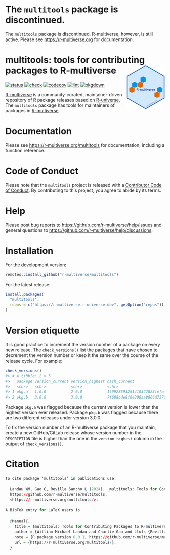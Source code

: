 # The `multitools` package is discontinued.

The `multitools` package is discontinued.
R-multiverse, however, is still active.
Please see <https://r-multiverse.org> for documentation.

# multitools: tools for contributing packages to R-multiverse <img src='man/figures/logo-readme.png' align="right" height="139"/>

<!-- badges: start -->

[![status](https://www.repostatus.org/badges/latest/abandoned.svg)](https://www.repostatus.org/#abandoned)
[![check](https://github.com/r-multiverse/multitools/actions/workflows/check.yaml/badge.svg)](https://github.com/r-multiverse/multitools/actions?query=workflow%3Acheck)
[![codecov](https://codecov.io/gh/r-multiverse/multitools/branch/main/graph/badge.svg?token=3T5DlLwUVl)](https://app.codecov.io/gh/r-multiverse/multitools)
[![lint](https://github.com/r-multiverse/multitools/actions/workflows/lint.yaml/badge.svg)](https://github.com/r-multiverse/multitools/actions?query=workflow%3Alint)
[![pkgdown](https://github.com/r-multiverse/multitools/actions/workflows/pkgdown.yaml/badge.svg)](https://github.com/r-multiverse/multitools/actions?query=workflow%3Apkgdown)
<!-- badges: end -->

[R-multiverse](https://r-multiverse.org) is a community-curated,
maintainer-driven repository of R package releases based on
[R-universe](https://r-universe.dev). The `multitools` package has tools
for maintainers of packages in
[R-multiverse](https://github.com/r-multiverse/help).

# Documentation

Please see <https://r-multiverse.org/multitools> for documentation,
including a function reference.

# Code of Conduct

Please note that the `multitools` project is released with a
[Contributor Code of Conduct](https://r-multiverse.org/conduct.html). By
contributing to this project, you agree to abide by its terms.

# Help

Please post bug reports to <https://github.com/r-multiverse/help/issues>
and general questions to
<https://github.com/r-multiverse/help/discussions>.

# Installation

For the development version:

``` r
remotes::install_github("r-multiverse/multitools")
```

For the latest release:

``` r
install.packages(
  "multitools",
  repos = c("https://r-multiverse.r-universe.dev", getOption("repos"))
)
```

# Version etiquette

It is good practice to increment the version number of a package on
every new release. The `check_versions()` list the packages that have
chosen to decrement the version number or keep it the same over the
course of the release cycle. For example:

``` r
check_versions()
#> # A tibble: 2 × 5
#>   package version_current version_highest hash_current                  hash_highest
#>   <chr>   <chr>           <chr>           <chr>                         <chr>       
#> 1 pkg.a   1.0.0           2.0.0           1f9928593251410322823fefea8c… 8e7f9fe32c4…
#> 2 pkg.b   3.0.0           3.0.0           7f608bde8f0e308aa8866d737dde… e59165f73b7…
```

Package `pkg.a` was flagged because the current version is lower than
the highest version ever released. Package `pkg.b` was flagged because
there are two different releases under version 3.0.0.

To fix the version number of an R-multiverse package that you maintain,
create a new GitHub/GitLab release whose version number in the
`DESCRIPTION` file is higher than the one in the `version_highest`
column in the output of `check_versions()`.

# Citation

``` r
To cite package ‘multitools’ in publications use:

  Landau WM, Gao C, Revilla Sancho L (2024). _multitools: Tools for Contributing Packages to R-multiverse_. R package version 0.1.0,
  https://github.com/r-multiverse/multitools,
  <https://r-multiverse.org/multitools/>.

A BibTeX entry for LaTeX users is

  @Manual{,
    title = {multitools: Tools for Contributing Packages to R-multiverse},
    author = {William Michael Landau and Charlie Gao and Lluís {Revilla Sancho}},
    note = {R package version 0.0.1, https://github.com/r-multiverse/multitools},
    url = {https://r-multiverse.org/multitools/},
  }
```
